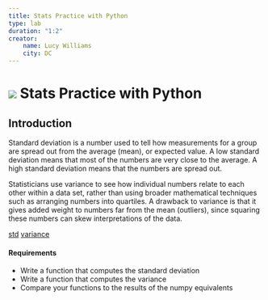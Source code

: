```yaml
---
title: Stats Practice with Python
type: lab
duration: "1:2"
creator:
    name: Lucy Williams
    city: DC
---
```



# ![](https://ga-dash.s3.amazonaws.com/production/assets/logo-9f88ae6c9c3871690e33280fcf557f33.png) Stats Practice with Python

## Introduction

Standard deviation is a number used to tell how measurements for a group are spread out from the 
average (mean), or expected value. A low standard deviation means that most of the numbers are 
very close to the average. A high standard deviation means that the numbers are spread out.

Statisticians use variance to see how individual numbers relate to each other within a data set, 
rather than using broader mathematical techniques such as arranging numbers into quartiles. A 
drawback to variance is that it gives added weight to numbers far from the mean (outliers), since 
squaring these numbers can skew interpretations of the data.

[std](https://simple.wikipedia.org/wiki/Standard_deviation)
[variance](http://www.investopedia.com/terms/v/variance.asp)

#### Requirements

- Write a function that computes the standard deviation
- Write a function that computes the variance
- Compare your functions to the results of the numpy equivalents




